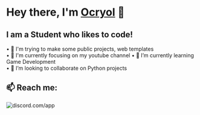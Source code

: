 # Hey there, I'm [Ocryol](https://github.com/Ocryol1337) 👋

## I am a Student who likes to code!


• 🎯 I'm trying to make some public projects, web templates   
• 💼 I'm currently focusing on my youtube channel
• 🌱 I’m currently learning Game Development  
• 👯 I’m looking to collaborate on Python projects 

## 📫 Reach me:
![discord.com/app](https://discord.c99.nl/widget/theme-4/903262208388132945.png)

